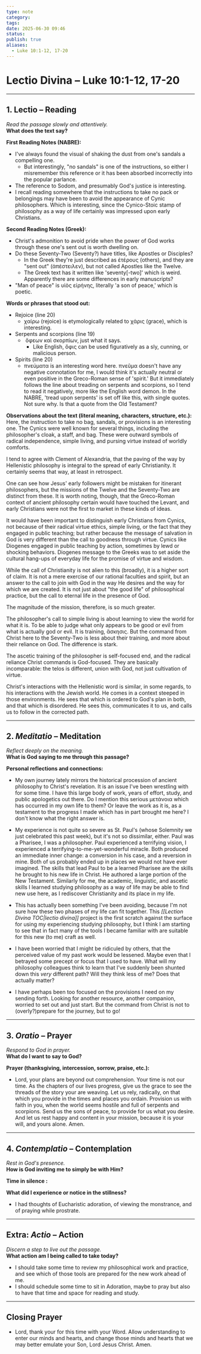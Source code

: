 ```yaml
---
type: note
category: 
tags: 
date: 2025-06-30 09:46
status: 
publish: true
aliases:
  - Luke 10:1-12, 17-20
---
```

# Lectio Divina – Luke 10:1-12, 17-20 

---
## 1. Lectio – Reading  
_Read the passage slowly and attentively._  
**What does the text say?**

**First Reading Notes (NABRE):**  
-  I've always found the visual of shaking the dust from one's sandals a compelling one.  
	- But interestingly, "no sandals" is one of the instructions, so either I misremember this reference or it has been absorbed incorrectly into the popular parlance.
- The reference to Sodom, and presumably God's justice is interesting.
- I recall reading somewhere that the instructions to take no pack or belongings may have been to avoid the appearance of Cynic philosophers.  Which is interesting, since the Cynico-Stoic stamp of philosophy as a way of life certainly was impressed upon early Christians.

**Second Reading Notes (Greek):**  
-  Christ's admonition to avoid pride when the power of God works through these one's sent out is worth dwelling on.
- Do these Seventy-Two (Seventy?) have titles, like Apostles or Disciples?
	- In the Greek they're just described as ἑτέρους (others), and they are "sent out" (ἀπέστειλεν), but not called Apostles like the Twelve.
	- The Greek text has it written like 'seventy[-two]' which is weird.  Apparently there are some differences in early manuscripts?
- "Man of peace" is υἱὸς εἰρήνης, literally 'a son of peace,' which is poetic.


**Words or phrases that stood out:**  
-  Rejoice (line 20)
	- χαίρω (rejoice) is etymologically related to χάρις (grace), which is interesting.
- Serpents and scorpions (line 19)
	-  ὄφεων καὶ σκορπίων, just what it says.
		- Like English, ὄφις can be used figuratively as a sly, cunning, or malicious person.  
- Spirits (line 20)
	- πνεύματα is an interesting word here.  πνεῦμα doesn't have any negative connotation for me, I would think it's actually neutral or even positive in the Greco-Roman sense of 'spirit.'  But it immediately follows the line about treading on serpents and scorpions, so I tend to read it negatively, more like the English word demon.  In the NABRE, 'tread upon serpents' is set off like this, with single quotes.  Not sure why.  Is that a quote from the Old Testament?

**Observations about the text (literal meaning, characters, structure, etc.):**  
Here, the instruction to take no bag, sandals, or provisions is an interesting one.  The Cynics were well known for several things, including the philosopher's cloak, a staff, and bag.  These were outward symbols of radical independence, simple living, and pursing virtue instead of worldly comforts.  

I tend to agree with Clement of Alexandria, that the paving of the way by Hellenistic philosophy is integral to the spread of early Christianity.  It certainly seems that way, at least in retrospect.

One can see how Jesus' early followers might be mistaken for itinerant philosophers, but the missions of the Twelve and the Seventy-Two are distinct from these.  It is worth noting, though, that the Greco-Roman context of ancient philosophy certain would have touched the Levant, and early Christians were not the first to market in these kinds of ideas.

It would have been important to distinguish early Christians from Cynics, not because of their radical virtue ethics, simple living, or the fact that they engaged in public teaching; but rather because the message of salvation in God is very different than the call to goodness through virtue.  Cynics like Diogenes engaged in public teaching by action, sometimes by lewd or shocking behaviors.  Diogenes message to the Greeks was to set aside the cultural hang-ups of everyday life for the promise of virtue and wisdom.

While the call of Christianity is not alien to this (broadly), it is a higher sort of claim.  It is not a mere exercise of our rational faculties and spirit, but an answer to the call to join with God in the way He desires and the way for which we are created.  It is not just about "the good life" of philosophical practice, but the call to eternal life in the presence of God.  

The magnitude of the mission, therefore, is so much greater.

The philosopher's call to simple living is about learning to view the world for what it is.  To be able to judge what only appears to be good or evil from what is actually god or evil.  It is training, ἄσκησις.  But the command from Christ here to the Seventy-Two is less about their training, and more about their reliance on God.  The difference is stark.

The ascetic training of the philosopher is self-focused end, and the radical reliance Christ commands is God-focused.  They are basically incomparable: the telos is different, union with God, not just cultivation of virtue.

Christ's interactions with the Hellenistic word is similar, in some regards, to his interactions with the Jewish world.  He comes in a context steeped in those environments.  He sees that which is ordered to God's plan in both, and that which is disordered.  He sees this, communicates it to us, and calls us to follow in the corrected path.

---
## 2. *Meditatio* – Meditation  
_Reflect deeply on the meaning._  
**What is God saying to me through this passage?**

**Personal reflections and connections:**  
-  My own journey lately mirrors the historical procession of ancient philosophy to Christ's revelation.  It is an issue I've been wrestling with for some time.  I have this large body of work, years of effort, study, and public apologetics out there.  Do I mention this serious μετάνοια which has occurred in my own life to them?  Or leave the work as it is, as a testament to the progress I made which has in part brought me here?  I don't know what the right answer is. 
- My experience is not quite so severe as St. Paul's (whose Solemnity we just celebrated this past week), but it's not so dissimilar, either.  Paul was a Pharisee, I was a philosopher.  Paul experienced a terrifying vision, I experienced a terrifying-to-me-yet-wonderful miracle.  Both produced an immediate inner change: a  conversion in his case, and a reversion in mine.  Both of us probably ended up in places we would not have ever imagined.  The skills that lead Paul to be a learned Pharisee are the skills he brought to his new life in Christ.  He authored a large portion of the New Testament.  Similarly for me, the academic, linguistic, and ascetic skills I learned studying philosophy as a way of life may be able to find new use here, as I rediscover Christianity and its place in my life.
- This has actually been something I've been avoiding, because I'm not sure how these two phases of my life can fit together.  This *[[Lection Divina TOC|lectio divina]]* project is the first scratch against the surface for using my experiencing studying philosophy, but I think I am starting to see that in fact many of the tools I became familiar with are suitable for this new (to me) craft as well.
- I have been worried that I might be ridiculed by others, that the perceived value of my past work would be lessened.  Maybe even that I betrayed some precept or focus that I used to have. What will my philosophy colleagues think to learn that I've suddenly been shunted down this *very* different path?  Will they think less of me?  Does that actually matter?

- I have perhaps been too focused on the provisions I need on my sending forth.  Looking for another resource, another companion, worried to set out and just start.  But the command from Christ is not to (overly?)prepare for the journey, but to go!  

---
## 3. *Oratio* – Prayer  
_Respond to God in prayer._  
**What do I want to say to God?**

**Prayer (thanksgiving, intercession, sorrow, praise, etc.):**  
-  Lord, your plans are beyond out comprehension.  Your time is not our time.  As the chapters of our lives progress, give us the grace to see the threads of the story your are weaving.  Let us rely, radically, on that which you provide in the times and places you ordain.  Provision us with  faith in you, when the world seems hostile and full of serpents and scorpions.  Send us the sons of peace, to provide for us what you desire.  And let us rest happy and content in your mission, because it is your will, and yours alone.  Amen.

---
## 4. *Contemplatio* – Contemplation  
_Rest in God's presence._  
**How is God inviting me to simply be with Him?**

**Time in silence :**  

**What did I experience or notice in the stillness?**  
-  I had thoughts of Eucharistic adoration, of viewing the monstrance, and of praying while prostrate.

---
## Extra: *Actio* – Action  
_Discern a step to live out the passage._  
**What action am I being called to take today?**
-  I should take some time to review my philosophical work and practice, and see which of those tools are prepared for the new work ahead of me.
- I should schedule some time to sit in Adoration, maybe to pray but also to have that time and space for reading and study.

---
## Closing Prayer  
- Lord, thank your for this time with your Word.  Allow understanding to enter our minds and hearts, and change those minds and hearts that we may better emulate your Son, Lord Jesus Christ.  Amen.
